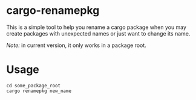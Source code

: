 # cargo-renamepkg
This is a simple tool to help you rename a cargo package when you may create packages with unexpected names or just want to change its name.

*Note:* in current version, it only works in a package root.

# Usage 
```shell
cd some_package_root
cargo renamepkg new_name
```